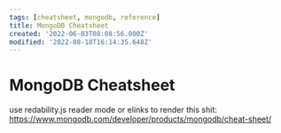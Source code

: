 ```yaml
---
tags: [cheatsheet, mongodb, reference]
title: MongoDB Cheatsheet
created: '2022-06-03T08:08:56.000Z'
modified: '2022-08-18T16:14:35.648Z'
---
```


# MongoDB Cheatsheet

use redability.js reader mode or elinks to render this shit:
https://www.mongodb.com/developer/products/mongodb/cheat-sheet/
